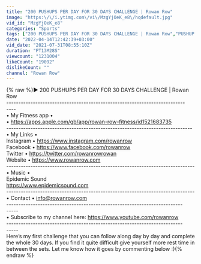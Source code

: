 ```yaml
---
title: "200 PUSHUPS PER DAY FOR 30 DAYS CHALLENGE | Rowan Row"
image: "https:\/\/i.ytimg.com\/vi\/MzgYjOeK_e8\/hqdefault.jpg"
vid_id: "MzgYjOeK_e8"
categories: "Sports"
tags: ["200 PUSHUPS PER DAY FOR 30 DAYS CHALLENGE | Rowan Row","PUSHUP CHALLENGE","200 PUSH UPS PER DAY"]
date: "2022-04-14T12:42:39+03:00"
vid_date: "2021-07-31T08:55:10Z"
duration: "PT13M28S"
viewcount: "1231004"
likeCount: "19092"
dislikeCount: ""
channel: "Rowan Row"
---
```

{% raw %}► 200 PUSHUPS PER DAY FOR 30 DAYS CHALLENGE | Rowan Row  <br />-----------------------------------------­­­­­­­----------------------------------­-­-­-­<br />• My Fitness app • <br />• <a rel="nofollow" target="blank" href="https://apps.apple.com/gb/app/rowan-row-fitness/id1521683735">https://apps.apple.com/gb/app/rowan-row-fitness/id1521683735</a><br />----------------------------------------­­­­­­­----------------------------------­-­-­-­<br />• My Links •<br />Instagram • <a rel="nofollow" target="blank" href="https://www.instagram.com/rowanrow">https://www.instagram.com/rowanrow</a><br />Facebook • <a rel="nofollow" target="blank" href="https://www.facebook.com/rowanrow">https://www.facebook.com/rowanrow</a><br />Twitter • <a rel="nofollow" target="blank" href="https://twitter.com/rowanrowrowan">https://twitter.com/rowanrowrowan</a><br />Website • <a rel="nofollow" target="blank" href="https://www.rowanrow.com">https://www.rowanrow.com</a><br />----------------------------------------­­­­­­­----------------------------------­-­-­-­-<br />• Music • <br />Epidemic Sound <br /><a rel="nofollow" target="blank" href="https://www.epidemicsound.com">https://www.epidemicsound.com</a><br />----------------------------------------­­­­­­­----------------------------------­-­-­-­-<br />• Contact • info@rowanrow.com<br />----------------------------------------­­­­­­­----------------------------------­-­-­-­-­<br />•  Subscribe to my channel here: <a rel="nofollow" target="blank" href="https://www.youtube.com/rowanrow">https://www.youtube.com/rowanrow</a><br />----------------------------------------­­­­­­­----------------------------------­-­-­-­-­<br />Here’s my first challenge that you can follow along day by day and complete the whole 30 days. If you find it quite difficult give yourself more rest time in between the sets. Let me know how it goes by commenting below :){% endraw %}
